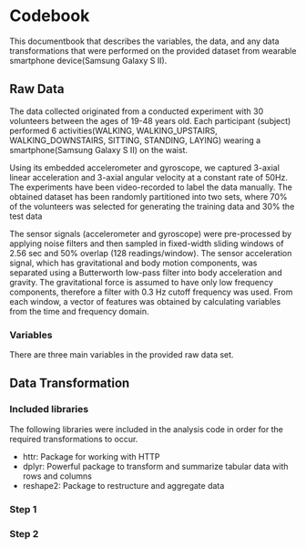 # Codebook
This documentbook that describes the variables, 
the data, and any data transformations that were performed on
the provided dataset from wearable smartphone device(Samsung Galaxy S II). 

## Raw Data
The data collected originated from a conducted experiment with 30 volunteers between the ages of 19-48 years old. Each participant (subject) performed 6 activities(WALKING, WALKING_UPSTAIRS, WALKING_DOWNSTAIRS, SITTING, STANDING, LAYING) wearing a smartphone(Samsung Galaxy S II) on the waist.

Using its embedded accelerometer and gyroscope, we captured 3-axial linear acceleration and 3-axial angular velocity at a constant rate of 50Hz. The experiments have been video-recorded to label the data manually. The obtained dataset has been randomly partitioned into two sets, where 70% of the volunteers was selected for generating the training data and 30% the test data


The sensor signals (accelerometer and gyroscope) were pre-processed by applying noise filters and then sampled in fixed-width sliding windows of 2.56 sec and 50% overlap (128 readings/window). The sensor acceleration signal, which has gravitational and body motion components, was separated using a Butterworth low-pass filter into body acceleration and gravity. The gravitational force is assumed to have only low frequency components, therefore a filter with 0.3 Hz cutoff frequency was used. From each window, a vector of features was obtained by calculating variables from the time and frequency domain.

### Variables
There are three main variables in the provided raw data set. 

## Data Transformation

### Included libraries
The following libraries were included in the analysis code in order for the required transformations 
to occur. 
* httr: Package for working with HTTP
* dplyr: Powerful package to transform and summarize tabular data with rows and columns
* reshape2: Package to restructure and aggregate data

### Step 1

### Step 2

